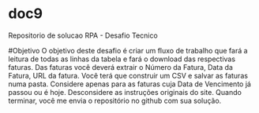 # doc9
 Repositorio de solucao RPA - Desafio Tecnico

 #Objetivo
 O objetivo deste desafio é criar um fluxo de trabalho que fará a leitura de todas as linhas da tabela e fará o download das respectivas faturas.
Das faturas você deverá extrair o Número da Fatura, Data da Fatura, URL da fatura.
Você terá que construir um CSV e salvar as faturas numa pasta. Considere apenas para as faturas cuja Data de Vencimento já passou ou é hoje.
Desconsidere as instruções originais do site.
Quando terminar, você me envia o repositório no github com sua solução.